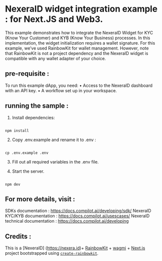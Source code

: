 
NexeraID widget integration example : for Next.JS and Web3. 
===========================================================

This example demonstrates how to integrate the NexeraID Widget for KYC (Know Your Customer) and KYB (Know Your Business) processes. In this implementation, the widget initialization requires a wallet signature. For this example, we’ve used RainbowKit for wallet management. However, note that RainbowKit is not a project dependency and the NexeraID widget is compatible with any wallet adapter of your choice.

## pre-requisite :

To run this example dApp, you need:
	•	Access to the NexeraID dashboard with an API key.
	•	A workflow set up in your workspace.


## running the sample :

1. Install dependencies:

~~~~

npm install

~~~~

2) Copy .env.example and rename it to .env :

~~~~

cp .env.example .env 

~~~~

3) Fill out all required variables in the .env file.

4) Start the server.

~~~~

npm dev

~~~~

## For more details, visit : 

SDKs documentation : https://docs.compilot.ai/developing/sdk/
NexeraID KYC/KYB documentation : https://docs.compilot.ai/usescases/
NexeraID technical documentation :   https://docs.compilot.ai/developing

## Credits :

This is a [NexeraID] (https://nexera.id)+ [RainbowKit](https://rainbowkit.com) + [wagmi](https://wagmi.sh) + [Next.js](https://nextjs.org/) project bootstrapped using [`create-rainbowkit`](/packages/create-rainbowkit).